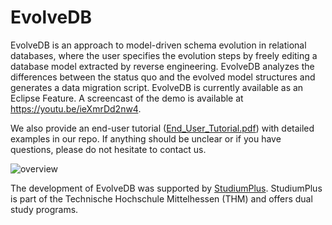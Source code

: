 # EvolveDB
EvolveDB is an approach to model-driven schema evolution in relational databases, where the user specifies the evolution steps by freely editing a database model extracted by reverse engineering. EvolveDB analyzes the differences between the status quo and the evolved model structures and generates a data migration script. EvolveDB is currently available as an Eclipse Feature.
A screencast of the demo is available at https://youtu.be/ieXmrDd2nw4. 

We also provide an end-user tutorial ([End_User_Tutorial.pdf](https://github.com/tekw24/evolveDB/files/9819474/End_User_Tutorial.pdf))  with detailed examples in our repo. If anything should be unclear or if you have questions, please do not hesitate to contact us.

![overview](https://user-images.githubusercontent.com/107031692/196974028-73149364-f3ab-4b09-a0bc-8e2d8a729de8.png)


The development of EvolveDB was supported by [StudiumPlus](https://www.studiumplus.de/sp/). StudiumPlus is part of the Technische Hochschule Mittelhessen (THM) and offers dual study programs. 

